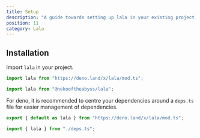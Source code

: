 ```yaml
---
title: Setup
description: "A guide towards setting up lala in your existing project."
position: 11
category: Lala
---
```



## Installation

Import `lala` in your project.

<code-group>
<code-block label = "deno" active>

```ts
import lala from "https://deno.land/x/lala/mod.ts";
```

</code-block>
  <code-block label = "node">

```ts
import lala from "@nekooftheabyss/lala";
```

</code-block>
</code-group>

For deno, it is recommended to centre your dependencies around a `deps.ts` file
for easier management of dependencies.

<code-group>
<code-block label = "deps.ts" active>

```ts
export { default as lala } from "https://deno.land/x/lala/mod.ts";
```

</code-block>
  <code-block label = "mod.ts">

```ts
import { lala } from "./deps.ts";
```

</code-block>
</code-group>